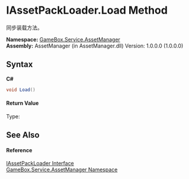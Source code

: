 # IAssetPackLoader.Load Method 
 

同步装载方法。

**Namespace:**&nbsp;<a href="cc6873e1-22bd-dc21-74c4-6be6dc11bacf">GameBox.Service.AssetManager</a><br />**Assembly:**&nbsp;AssetManager (in AssetManager.dll) Version: 1.0.0.0 (1.0.0.0)

## Syntax

**C#**<br />
``` C#
void Load()
```


#### Return Value
Type: <br />

## See Also


#### Reference
<a href="c78669c2-2d2a-8f81-95fd-c7780c85acc4">IAssetPackLoader Interface</a><br /><a href="cc6873e1-22bd-dc21-74c4-6be6dc11bacf">GameBox.Service.AssetManager Namespace</a><br />